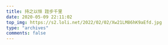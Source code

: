 ```yaml
---
title: 持之以恒 跬步千里
date: 2020-05-09 22:11:02
top_img: https://s2.loli.net/2022/02/02/Xw21LM86hK9aEfd.jpg
type: "archives"
comments: false 
---
```


